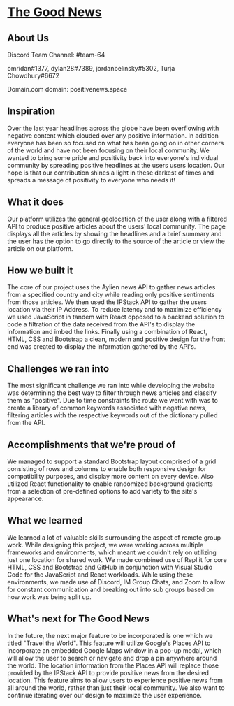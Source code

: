 # [The Good News](http://www.positivenews.space/)
## About Us
Discord Team Channel: #team-64

omridan#1377,
dylan28#7389,
jordanbelinsky#5302,
Turja Chowdhury#6672

Domain.com domain: positivenews.space

## Inspiration
Over the last year headlines across the globe have been overflowing with negative content which clouded over any positive information. In addition everyone has been so focused on what has been going on in other corners of the world and have not been focusing on their local community. We wanted to bring some pride and positivity back into everyone's individual community by spreading positive headlines at the users users location. Our hope is that our contribution shines a light in these darkest of times and spreads a message of positivity to everyone who needs it! 

## What it does
Our platform utilizes the general geolocation of the user along with a filtered API to produce positive articles about the users' local community. The page displays all the articles by showing the headlines and a brief summary and the user has the option to go directly to the source of the article or view the article on our platform. 

## How we built it
The core of our project uses the Aylien news API to gather news articles from a specified country and city while reading only positive sentiments from those articles. We then used the IPStack API to gather the users location via their IP Address. To reduce latency and to maximize efficiency we used JavaScript  in tandem with React opposed to a backend solution to code a filtration of the data received from the API's to display the information and imbed the links. Finally using a combination of React, HTML, CSS and Bootstrap a clean, modern and positive design for the front end was created to display the information gathered by the API's.

## Challenges we ran into
The most significant challenge we ran into while developing the website was determining the best way to filter through news articles and classify them as "positive". Due to time constraints the route we went with was to create a library of common keywords associated with negative news, filtering articles with the respective keywords out of the dictionary pulled from the API.

## Accomplishments that we're proud of
We managed to support a standard Bootstrap layout comprised of a grid consisting of rows and columns to enable both responsive design for compatibility purposes, and display more content on every device. Also utilized React functionality to enable randomized background gradients from a selection of pre-defined options to add variety to the site's appearance. 

## What we learned
We learned a lot of valuable skills surrounding the aspect of remote group work. While designing this project, we were working across multiple frameworks and environments, which meant we couldn't rely on utilizing just one location for shared work. We made combined use of Repl.it for core HTML, CSS and Bootstrap and GitHub in conjunction with Visual Studio Code for the JavaScript and React workloads. While using these environments, we made use of Discord, IM Group Chats, and Zoom to allow for constant communication and breaking out into sub groups based on how work was being split up.

## What's next for The Good News
In the future, the next major feature to be incorporated is one which we titled "Travel the World". This feature will utilize Google's Places API to incorporate an embedded Google Maps window in a pop-up modal, which will allow the user to search or navigate and drop a pin anywhere around the world. The location information from the Places API will replace those provided by the IPStack API to provide positive news from the desired location. This feature aims to allow users to experience positive news from all around the world, rather than just their local community. We also want to continue iterating over our design to maximize the user experience.

